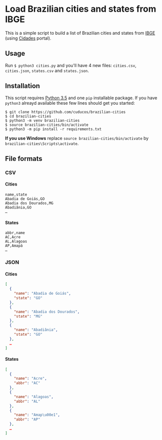 # Load Brazilian cities and states from IBGE

This is a simple script to build a list of Brazilian cities and states from [IBGE](http://www.ibge.gov.br/english/) (using [Cidades](http://cidades.ibge.gov.br/) portal).

## Usage

Run `$ python3 cities.py` and you'll have 4 new files: `cities.csv`, `cities.json`, `states.csv` and `states.json`.

## Installation

This script requires [Python 3.5](https://python.org) and one `pip` installable package. If you have `python3` alreayd available these few lines should get you started: 

```console
$ git clone https://github.com/cuducos/brazilian-cities
$ cd brazilian-cities
$ python3 -m venv brazilian-cities
$ source brazilian-cities/bin/activate
$ python3 -m pip install -r requirements.txt
```

**If you use Windows** replace `source brazilian-cities/bin/activate` by `brazilian-cities\Scripts\activate`.

## File formats

### CSV

#### Cities

```csv
name,state
Abadia de Goiás,GO
Abadia dos Dourados,MG
Abadiânia,GO
…
```

#### States

```csv
abbr,name
AC,Acre
AL,Alagoas
AP,Amapá
…
```

### JSON

#### Cities

```json
[
  {
    "name": "Abadia de Goiás",
    "state": "GO"
  },
  {
    "name": "Abadia dos Dourados",
    "state": "MG"
  },
  {
    "name": "Abadiânia",
    "state": "GO"
  },
  …
]
```

#### States

```json
[
  {
    "name": "Acre",
    "abbr": "AC"
  },
  {
    "name": "Alagoas",
    "abbr": "AL"
  },
  {
    "name": "Amap\u00e1",
    "abbr": "AP"
  },
  …
]
```